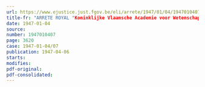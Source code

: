 ```yaml
---
url: https://www.ejustice.just.fgov.be/eli/arrete/1947/01/04/1947010407/justel
title-fr: "ARRETE ROYAL "Koninklijke Vlaamsche Academie voor Wetenschappen, Letteren en Schoone Kunsten van Belgie". - Modifications au règlement"
date: 1947-01-04
source:
number: 1947010407
page: 3620
case: 1947-01-04/07
publication: 1947-04-06
starts:
modifies:
pdf-original:
pdf-consolidated:
---
```


